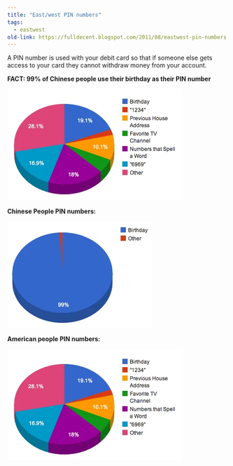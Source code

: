 ```yaml
---
title: "East/west PIN numbers"
tags:
  - eastwest
old-link: https://fulldecent.blogspot.com/2011/08/eastwest-pin-numbers.html
---
```


A PIN number is used with your debit card so that if someone else gets access to your card they cannot withdraw money from your account.

**FACT: 99% of Chinese people use their birthday as their PIN number**

![PIN number](/assets/images/2011-08-27-east-west-pin-numbers.webp)

**Chinese People PIN numbers:**

![PIN number 2](/assets/images/2011-08-27-east-west-pin-numbers-2.webp)

**American people PIN numbers:**

![PIN number 3](/assets/images/2011-08-27-east-west-pin-numbers-3.webp)
